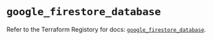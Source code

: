 # `google_firestore_database`

Refer to the Terraform Registory for docs: [`google_firestore_database`](https://registry.terraform.io/providers/hashicorp/google/5.29.0/docs/resources/firestore_database).
